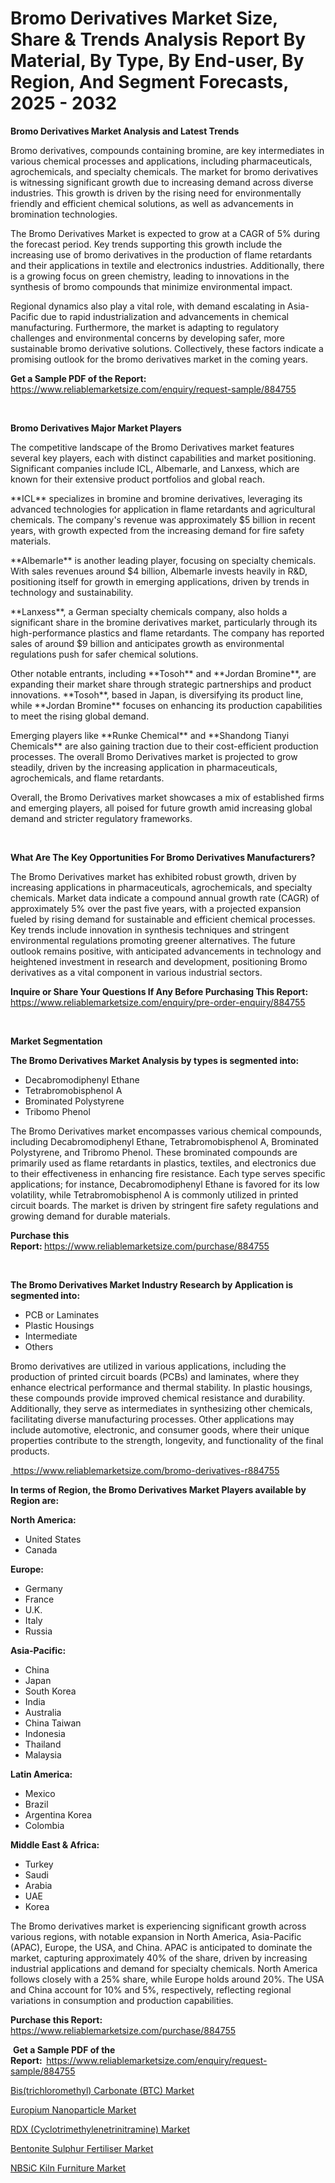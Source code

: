 <p><h1>Bromo Derivatives Market Size, Share & Trends Analysis Report By Material, By Type, By End-user, By Region, And Segment Forecasts, 2025 - 2032</h1></p><p><strong>Bromo Derivatives Market Analysis and Latest Trends</strong></p>
<p><p>Bromo derivatives, compounds containing bromine, are key intermediates in various chemical processes and applications, including pharmaceuticals, agrochemicals, and specialty chemicals. The market for bromo derivatives is witnessing significant growth due to increasing demand across diverse industries. This growth is driven by the rising need for environmentally friendly and efficient chemical solutions, as well as advancements in bromination technologies.</p><p>The Bromo Derivatives Market is expected to grow at a CAGR of 5% during the forecast period. Key trends supporting this growth include the increasing use of bromo derivatives in the production of flame retardants and their applications in textile and electronics industries. Additionally, there is a growing focus on green chemistry, leading to innovations in the synthesis of bromo compounds that minimize environmental impact. </p><p>Regional dynamics also play a vital role, with demand escalating in Asia-Pacific due to rapid industrialization and advancements in chemical manufacturing. Furthermore, the market is adapting to regulatory challenges and environmental concerns by developing safer, more sustainable bromo derivative solutions. Collectively, these factors indicate a promising outlook for the bromo derivatives market in the coming years.</p></p>
<p><strong>Get a Sample PDF of the Report:&nbsp;</strong> <a href="https://www.reliablemarketsize.com/enquiry/request-sample/884755?utm_campaign=2041&utm_medium=2&utm_source=Github&utm_content=ia&utm_term=02042025&utm_id=bromo-derivatives">https://www.reliablemarketsize.com/enquiry/request-sample/884755</a></p>
<p>&nbsp;</p>
<p><strong>Bromo Derivatives Major Market Players</strong></p>
<p><p>The competitive landscape of the Bromo Derivatives market features several key players, each with distinct capabilities and market positioning. Significant companies include ICL, Albemarle, and Lanxess, which are known for their extensive product portfolios and global reach.</p><p>**ICL** specializes in bromine and bromine derivatives, leveraging its advanced technologies for application in flame retardants and agricultural chemicals. The company's revenue was approximately $5 billion in recent years, with growth expected from the increasing demand for fire safety materials.</p><p>**Albemarle** is another leading player, focusing on specialty chemicals. With sales revenues around $4 billion, Albemarle invests heavily in R&D, positioning itself for growth in emerging applications, driven by trends in technology and sustainability.</p><p>**Lanxess**, a German specialty chemicals company, also holds a significant share in the bromine derivatives market, particularly through its high-performance plastics and flame retardants. The company has reported sales of around $9 billion and anticipates growth as environmental regulations push for safer chemical solutions.</p><p>Other notable entrants, including **Tosoh** and **Jordan Bromine**, are expanding their market share through strategic partnerships and product innovations. **Tosoh**, based in Japan, is diversifying its product line, while **Jordan Bromine** focuses on enhancing its production capabilities to meet the rising global demand.</p><p>Emerging players like **Runke Chemical** and **Shandong Tianyi Chemicals** are also gaining traction due to their cost-efficient production processes. The overall Bromo Derivatives market is projected to grow steadily, driven by the increasing application in pharmaceuticals, agrochemicals, and flame retardants. </p><p>Overall, the Bromo Derivatives market showcases a mix of established firms and emerging players, all poised for future growth amid increasing global demand and stricter regulatory frameworks.</p></p>
<p>&nbsp;</p>
<p><strong>What Are The Key Opportunities For Bromo Derivatives Manufacturers?</strong></p>
<p><p>The Bromo Derivatives market has exhibited robust growth, driven by increasing applications in pharmaceuticals, agrochemicals, and specialty chemicals. Market data indicate a compound annual growth rate (CAGR) of approximately 5% over the past five years, with a projected expansion fueled by rising demand for sustainable and efficient chemical processes. Key trends include innovation in synthesis techniques and stringent environmental regulations promoting greener alternatives. The future outlook remains positive, with anticipated advancements in technology and heightened investment in research and development, positioning Bromo derivatives as a vital component in various industrial sectors.</p></p>
<p><strong>Inquire or Share Your Questions If Any Before Purchasing This Report:</strong> <a href="https://www.reliablemarketsize.com/enquiry/pre-order-enquiry/884755?utm_campaign=2041&utm_medium=2&utm_source=Github&utm_content=ia&utm_term=02042025&utm_id=bromo-derivatives">https://www.reliablemarketsize.com/enquiry/pre-order-enquiry/884755</a></p>
<p>&nbsp;</p>
<p><strong>Market Segmentation</strong></p>
<p><strong>The Bromo Derivatives Market Analysis by types is segmented into:</strong></p>
<p><ul><li>Decabromodiphenyl Ethane</li><li>Tetrabromobisphenol A</li><li>Brominated Polystyrene</li><li>Tribomo Phenol</li></ul></p>
<p><p>The Bromo Derivatives market encompasses various chemical compounds, including Decabromodiphenyl Ethane, Tetrabromobisphenol A, Brominated Polystyrene, and Tribromo Phenol. These brominated compounds are primarily used as flame retardants in plastics, textiles, and electronics due to their effectiveness in enhancing fire resistance. Each type serves specific applications; for instance, Decabromodiphenyl Ethane is favored for its low volatility, while Tetrabromobisphenol A is commonly utilized in printed circuit boards. The market is driven by stringent fire safety regulations and growing demand for durable materials.</p></p>
<p><strong>Purchase this Report:&nbsp;</strong><a href="https://www.reliablemarketsize.com/purchase/884755?utm_campaign=2041&utm_medium=2&utm_source=Github&utm_content=ia&utm_term=02042025&utm_id=bromo-derivatives">https://www.reliablemarketsize.com/purchase/884755</a></p>
<p>&nbsp;</p>
<p><strong>The Bromo Derivatives Market Industry Research by Application is segmented into:</strong></p>
<p><ul><li>PCB or Laminates</li><li>Plastic Housings</li><li>Intermediate</li><li>Others</li></ul></p>
<p><p>Bromo derivatives are utilized in various applications, including the production of printed circuit boards (PCBs) and laminates, where they enhance electrical performance and thermal stability. In plastic housings, these compounds provide improved chemical resistance and durability. Additionally, they serve as intermediates in synthesizing other chemicals, facilitating diverse manufacturing processes. Other applications may include automotive, electronic, and consumer goods, where their unique properties contribute to the strength, longevity, and functionality of the final products.</p></p>
<p><a href="https://www.reliablemarketsize.com/bromo-derivatives-r884755?utm_campaign=2041&utm_medium=2&utm_source=Github&utm_content=ia&utm_term=02042025&utm_id=bromo-derivatives">&nbsp;https://www.reliablemarketsize.com/bromo-derivatives-r884755</a></p>
<p><strong>In terms of Region, the Bromo Derivatives Market Players available by Region are:</strong></p>
<p>
    <p> <strong> North America: </strong>
        <ul>
            <li>United States</li>
            <li>Canada</li>
        </ul>
        </p> 
    <p> <strong> Europe: </strong>
        <ul>
            <li>Germany</li>
            <li>France</li>
            <li>U.K.</li>
            <li>Italy</li>
            <li>Russia</li>
        </ul>
        </p> 
    <p> <strong> Asia-Pacific: </strong>
        <ul>
            <li>China</li>
            <li>Japan</li>
            <li>South Korea</li>
            <li>India</li>
            <li>Australia</li>
            <li>China Taiwan</li>
            <li>Indonesia</li>
            <li>Thailand</li>
            <li>Malaysia</li>
        </ul>
        </p> 
    <p> <strong> Latin America: </strong>
        <ul>
            <li>Mexico</li>
            <li>Brazil</li>
            <li>Argentina Korea</li>
            <li>Colombia</li>
        </ul>
        </p> 
    <p> <strong> Middle East & Africa: </strong>
        <ul>
            <li>Turkey</li>
            <li>Saudi</li>
            <li>Arabia</li>
            <li>UAE</li>
            <li>Korea</li>
        </ul>
    </p>
    </p>
<p><p>The Bromo derivatives market is experiencing significant growth across various regions, with notable expansion in North America, Asia-Pacific (APAC), Europe, the USA, and China. APAC is anticipated to dominate the market, capturing approximately 40% of the share, driven by increasing industrial applications and demand for specialty chemicals. North America follows closely with a 25% share, while Europe holds around 20%. The USA and China account for 10% and 5%, respectively, reflecting regional variations in consumption and production capabilities.</p></p>
<p><strong>Purchase this Report: </strong><a href="https://www.reliablemarketsize.com/purchase/884755?utm_campaign=2041&utm_medium=2&utm_source=Github&utm_content=ia&utm_term=02042025&utm_id=bromo-derivatives">https://www.reliablemarketsize.com/purchase/884755</a></p>
<p>&nbsp;<strong>Get a Sample PDF of the Report:&nbsp;&nbsp;</strong><a href="https://www.reliablemarketsize.com/enquiry/request-sample/884755?utm_campaign=2041&utm_medium=2&utm_source=Github&utm_content=ia&utm_term=02042025&utm_id=bromo-derivatives">https://www.reliablemarketsize.com/enquiry/request-sample/884755</a></p>
<p><strong></strong></p>
<p><p><a href="https://github.com/viohlbrenksf/Market-Research-Report-List-1/blob/main/bistrichloromethyl-carbonate-btc-market.md?utm_campaign=2041&utm_medium=2&utm_source=Github&utm_content=ia&utm_term=02042025&utm_id=bromo-derivatives">Bis(trichloromethyl) Carbonate (BTC) Market</a></p><p><a href="https://github.com/ifsahvadenah/Market-Research-Report-List-1/blob/main/europium-nanoparticle-market.md?utm_campaign=2041&utm_medium=2&utm_source=Github&utm_content=ia&utm_term=02042025&utm_id=bromo-derivatives">Europium Nanoparticle Market</a></p><p><a href="https://github.com/vasosblenksk/Market-Research-Report-List-1/blob/main/rdx-cyclotrimethylenetrinitramine-market.md?utm_campaign=2041&utm_medium=2&utm_source=Github&utm_content=ia&utm_term=02042025&utm_id=bromo-derivatives">RDX (Cyclotrimethylenetrinitramine) Market</a></p><p><a href="https://github.com/merzafairy04/Market-Research-Report-List-1/blob/main/bentonite-sulphur-fertiliser-market.md?utm_campaign=2041&utm_medium=2&utm_source=Github&utm_content=ia&utm_term=02042025&utm_id=bromo-derivatives">Bentonite Sulphur Fertiliser Market</a></p><p><a href="https://github.com/ashepherd82/Market-Research-Report-List-7/blob/main/nbsic-kiln-furniture-market.md?utm_campaign=2041&utm_medium=2&utm_source=Github&utm_content=ia&utm_term=02042025&utm_id=bromo-derivatives">NBSiC Kiln Furniture Market</a></p></p>
